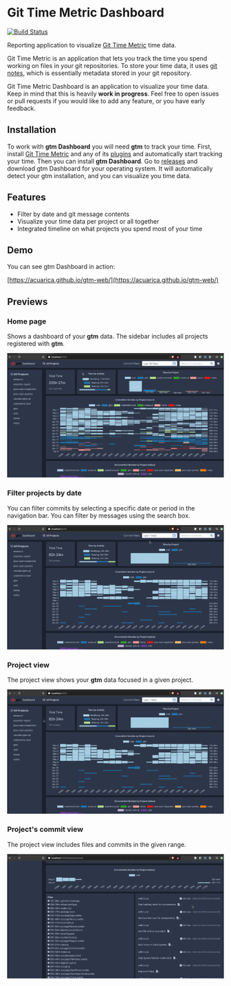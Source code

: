 # Git Time Metric Dashboard

[![Build Status](https://travis-ci.com/acuarica/gtm-web.svg?branch=master)](https://travis-ci.com/acuarica/gtm-web)

Reporting application to visualize [Git Time Metric](https://github.com/git-time-metric/gtm) time data.

Git Time Metric is an application that lets you track the time you spend working on files in your git repositories.
To store your time data, it uses [git notes](https://git-scm.com/docs/git-notes), which is essentially metadata stored in your git repository.

Git Time Metric Dashboard is an application to visualize your time data.
Keep in mind that this is heavily **work in progress**. Feel free to open issues or pull requests if you would like to add any feature,
or you have early feedback.

## Installation

To work with **gtm Dashboard** you will need **gtm** to track your time.
First, install [Git Time Metric](https://github.com/git-time-metric/gtm) and any of its [plugins](https://github.com/git-time-metric/gtm#install-a-plugin-for-your-editor) and automatically start tracking your time.
Then you can install **gtm Dashboard**.
Go to [releases](https://github.com/acuarica/gtm-web/releases) and download gtm Dashboard for your operating system.
It will automatically detect your gtm installation, and you can visualize you time data.

## Features

- Filter by date and git message contents
- Visualize your time data per project or all together
- Integrated timeline on what projects you spend most of your time

## Demo

You can see gtm Dashboard in action:

[https://acuarica.github.io/gtm-web/](https://acuarica.github.io/gtm-web/)

## Previews

### Home page

Shows a dashboard of your **gtm** data.
The sidebar includes all projects registered with **gtm**.

![Home-main](docs/Home-main.gif)

### Filter projects by date

You can filter commits by selecting a specific date or period in the navigation bar.
You can filter by messages using the search box.

![Home-search](docs/Home-search.gif)

### Project view

The project view shows your **gtm** data focused in a given project.

![Project-main](docs/Project-main.gif)

### Project's commit view

The project view includes files and commits in the given range.

![Project-commits](docs/Project-commits.gif)
